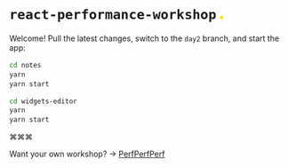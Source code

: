 # `react-performance-workshop` <img src="./dot.png" width="6">

Welcome! Pull the latest changes, switch to the `day2` branch, and start the app:

```sh
cd notes
yarn
yarn start
```

```sh
cd widgets-editor
yarn
yarn start
```

⌘⌘⌘

Want your own workshop? → [PerfPerfPerf](https://3perf.com)
